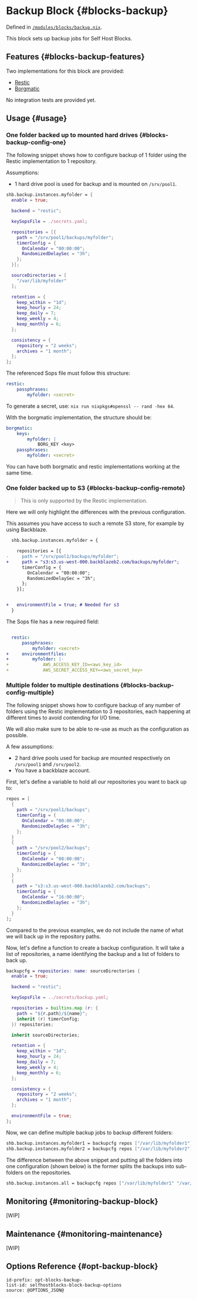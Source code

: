 # Backup Block {#blocks-backup}

Defined in [`/modules/blocks/backup.nix`](@REPO@/modules/blocks/backup.nix).

This block sets up backup jobs for Self Host Blocks.

## Features {#blocks-backup-features}
Two implementations for this block are provided:
- [Restic](https://restic.net/)
- [Borgmatic](https://torsion.org/borgmatic/)

No integration tests are provided yet.

## Usage {#usage}

### One folder backed up to mounted hard drives {#blocks-backup-config-one}

The following snippet shows how to configure backup of 1 folder using the Restic implementation to 1
repository.

Assumptions:
- 1 hard drive pool is used for backup and is mounted on `/srv/pool1`.

```nix
shb.backup.instances.myfolder = {
  enable = true;

  backend = "restic";

  keySopsFile = ./secrets.yaml;

  repositories = [{
    path = "/srv/pool1/backups/myfolder";
    timerConfig = {
      OnCalendar = "00:00:00";
      RandomizedDelaySec = "3h";
    };
  }];

  sourceDirectories = [
    "/var/lib/myfolder"
  ];

  retention = {
    keep_within = "1d";
    keep_hourly = 24;
    keep_daily = 7;
    keep_weekly = 4;
    keep_monthly = 6;
  };

  consistency = {
    repository = "2 weeks";
    archives = "1 month";
  };
};
```

The referenced Sops file must follow this structure:

```yaml
restic:
    passphrases:
        myfolder: <secret>
```

To generate a secret, use: `nix run nixpkgs#openssl -- rand -hex 64`.

With the borgmatic implementation, the structure should be:

```yaml
borgmatic:
    keys:
        myfolder: |
            BORG_KEY <key>
    passphrases:
        myfolder: <secret>
```

You can have both borgmatic and restic implementations working at the same time.

### One folder backed up to S3 {#blocks-backup-config-remote}

> This is only supported by the Restic implementation. 

Here we will only highlight the differences with the previous configuration.

This assumes you have access to such a remote S3 store, for example by using Backblaze.

```diff
  shb.backup.instances.myfolder = {

    repositories = [{
-     path = "/srv/pool1/backups/myfolder";
+     path = "s3:s3.us-west-000.backblazeb2.com/backups/myfolder";
      timerConfig = {
        OnCalendar = "00:00:00";
        RandomizedDelaySec = "3h";
      };
    }];


+   environmentFile = true; # Needed for s3
  }
```

The Sops file has a new required field:

```yaml

  restic:
      passphrases:
          myfolder: <secret>
+     environmentfiles:
+         myfolder: |-
+             AWS_ACCESS_KEY_ID=<aws_key_id>
+             AWS_SECRET_ACCESS_KEY=<aws_secret_key>
```

### Multiple folder to multiple destinations {#blocks-backup-config-multiple}

The following snippet shows how to configure backup of any number of folders using the Restic
implementation to 3 repositories, each happening at different times to avoid contending for I/O
time.

We will also make sure to be able to re-use as much as the configuration as possible.

A few assumptions:
- 2 hard drive pools used for backup are mounted respectively on `/srv/pool1` and `/srv/pool2`.
- You have a backblaze account.

First, let's define a variable to hold all our repositories you want to back up to:

```nix
repos = [
  {
    path = "/srv/pool1/backups";
    timerConfig = {
      OnCalendar = "00:00:00";
      RandomizedDelaySec = "3h";
    };
  }
  {
    path = "/srv/pool2/backups";
    timerConfig = {
      OnCalendar = "08:00:00";
      RandomizedDelaySec = "3h";
    };
  }
  {
    path = "s3:s3.us-west-000.backblazeb2.com/backups";
    timerConfig = {
      OnCalendar = "16:00:00";
      RandomizedDelaySec = "3h";
    };
  }
];
```

Compared to the previous examples, we do not include the name of what we will back up in the
repository paths.

Now, let's define a function to create a backup configuration. It will take a list of repositories,
a name identifying the backup and a list of folders to back up.

```nix
backupcfg = repositories: name: sourceDirectories {
  enable = true;

  backend = "restic";

  keySopsFile = ../secrets/backup.yaml;

  repositories = builtins.map (r: {
    path = "${r.path}/${name}";
    inherit (r) timerConfig;
  }) repositories;

  inherit sourceDirectories;

  retention = {
    keep_within = "1d";
    keep_hourly = 24;
    keep_daily = 7;
    keep_weekly = 4;
    keep_monthly = 6;
  };

  consistency = {
    repository = "2 weeks";
    archives = "1 month";
  };

  environmentFile = true;
};
```

Now, we can define multiple backup jobs to backup different folders:

```nix
shb.backup.instances.myfolder1 = backupcfg repos ["/var/lib/myfolder1"];
shb.backup.instances.myfolder2 = backupcfg repos ["/var/lib/myfolder2"];
```

The difference between the above snippet and putting all the folders into one configuration (shown
below) is the former splits the backups into sub-folders on the repositories.

```nix
shb.backup.instances.all = backupcfg repos ["/var/lib/myfolder1" "/var/lib/myfolder2"];
```

## Monitoring {#monitoring-backup-block}

[WIP]

## Maintenance {#monitoring-maintenance}

[WIP]

## Options Reference {#opt-backup-block}

```{=include=} options
id-prefix: opt-blocks-backup-
list-id: selfhostblocks-block-backup-options
source: @OPTIONS_JSON@
```
